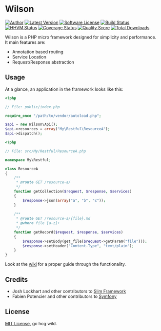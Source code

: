 # Wilson

[![Author](http://img.shields.io/badge/author-@rawebone-blue.svg?style=flat-square)](https://twitter.com/rawebone)
[![Latest Version](https://img.shields.io/github/release/rawebone/Wilson.svg?style=flat-square)](https://github.com/rawebone/Wilson/releases)
[![Software License](https://img.shields.io/badge/license-MIT-brightgreen.svg?style=flat-square)](LICENSE)
[![Build Status](https://img.shields.io/travis/rawebone/Wilson/master.svg?style=flat-square)](https://travis-ci.org/rawebone/Wilson)
[![HHVM Status](https://img.shields.io/hhvm/rawebone/wilson.svg?style=flat-square)](http://hhvm.h4cc.de/package/rawebone/wilson)
[![Coverage Status](https://img.shields.io/scrutinizer/coverage/g/rawebone/Wilson.svg?style=flat-square)](https://scrutinizer-ci.com/g/rawebone/Wilson/code-structure)
[![Quality Score](https://img.shields.io/scrutinizer/g/rawebone/Wilson.svg?style=flat-square)](https://scrutinizer-ci.com/g/rawebone/Wilson)
[![Total Downloads](https://img.shields.io/packagist/dt/rawebone/wilson.svg?style=flat-square)](https://packagist.org/packages/rawebone/wilson)

Wilson is a PHP micro framework designed for simplicity and performance. It main features are: 

* Annotation based routing
* Service Location
* Request/Response abstraction


## Usage

At a glance, an application in the framework looks like this:

```php
<?php

// File: public/index.php

require_once "/path/to/vendor/autoload.php";

$api = new Wilson\Api();
$api->resources = array("My\Restful\ResourceA");
$api->dispatch();

```

```php
<?php

// File: src/My/Restful/ResourceA.php

namespace My\Restful;

class ResourceA
{
    /**
     * @route GET /resource-a/
     */
    function getCollection($request, $response, $services)
    {
        $response->json(array("a", "b", "c"));
    }
    
    /**
     * @route GET /resource-a/{file}.md
     * @where file [a-z]+
     */
    function getRecord($request, $response, $services)
    {
        $response->setBody(get_file($request->getParam("file")));
        $response->setHeader("Content-Type", "text/plain");
    }
}

```

Look at the [wiki](https://github.com/rawebone/Wilson/wiki) for a proper guide through the functionality.


## Credits

* Josh Lockhart and other contributors to [Slim Framework](http://www.slimframework.com)
* Fabien Potencier and other contributors to [Symfony](http://symfony.com)


## License

[MIT License](LICENSE), go hog wild.